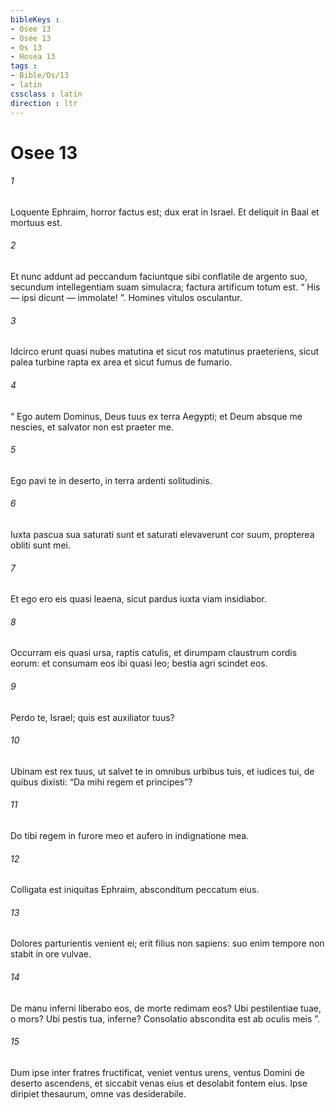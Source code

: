 ```yaml
---
bibleKeys : 
- Osee 13
- Osée 13
- Os 13
- Hosea 13
tags : 
- Bible/Os/13
- latin
cssclass : latin
direction : ltr
---
```


# Osee 13

###### 1
Loquente Ephraim, horror factus est; dux erat in Israel. Et deliquit in Baal et mortuus est.
###### 2
Et nunc addunt ad peccandum faciuntque sibi conflatile de argento suo, secundum intellegentiam suam simulacra; factura artificum totum est. “ His — ipsi dicunt — immolate! ”. Homines vitulos osculantur.
###### 3
Idcirco erunt quasi nubes matutina et sicut ros matutinus praeteriens, sicut palea turbine rapta ex area et sicut fumus de fumario.
###### 4
“ Ego autem Dominus, Deus tuus ex terra Aegypti; et Deum absque me nescies, et salvator non est praeter me.
###### 5
Ego pavi te in deserto, in terra ardenti solitudinis.
###### 6
Iuxta pascua sua saturati sunt et saturati elevaverunt cor suum, propterea obliti sunt mei.
###### 7
Et ego ero eis quasi leaena, sicut pardus iuxta viam insidiabor.
###### 8
Occurram eis quasi ursa, raptis catulis, et dirumpam claustrum cordis eorum: et consumam eos ibi quasi leo; bestia agri scindet eos.
###### 9
Perdo te, Israel; quis est auxiliator tuus?
###### 10
Ubinam est rex tuus, ut salvet te in omnibus urbibus tuis, et iudices tui, de quibus dixisti: “Da mihi regem et principes”?
###### 11
Do tibi regem in furore meo et aufero in indignatione mea.
###### 12
Colligata est iniquitas Ephraim, absconditum peccatum eius.
###### 13
Dolores parturientis venient ei; erit filius non sapiens: suo enim tempore non stabit in ore vulvae.
###### 14
De manu inferni liberabo eos, de morte redimam eos? Ubi pestilentiae tuae, o mors? Ubi pestis tua, inferne? Consolatio abscondita est ab oculis meis ”.
###### 15
Dum ipse inter fratres fructificat, veniet ventus urens, ventus Domini de deserto ascendens, et siccabit venas eius et desolabit fontem eius. Ipse diripiet thesaurum, omne vas desiderabile.
